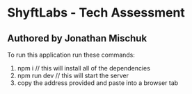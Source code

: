 # ShyftLabs - Tech Assessment
## Authored by Jonathan Mischuk

To run this application run these commands:

1. npm i // this will install all of the dependencies
2. npm run dev // this will start the server
3. copy the address provided and paste into a browser tab
